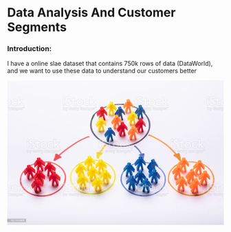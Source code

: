 # Data Analysis And Customer Segments 

### Introduction:

I have a online slae dataset that contains 750k rows of data (DataWorld), 
and we want to use these data to understand our customers better


![](xuux12.jpg.jpg)

